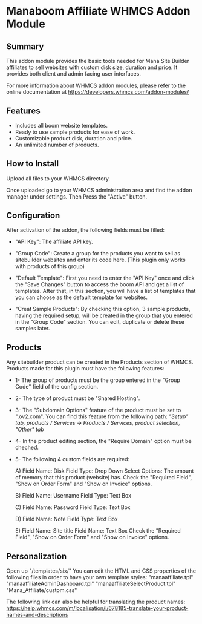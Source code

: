 # Manaboom Affiliate WHMCS Addon Module #

## Summary ##
This addon module provides the basic tools needed for Mana Site Builder affiliates to sell websites with custom disk size, duration and price.
It provides both client and admin facing user interfaces.

For more information about WHMCS addon modules, please refer to the online documentation at
https://developers.whmcs.com/addon-modules/

## Features ##

- Includes all boom website templates.
- Ready to use sample products for ease of work.
- Customizable product disk, duration and price.
- An unlimited number of products.

## How to Install ##
Upload all files to your WHMCS directory.

Once uploaded go to your WHMCS administration area and find the addon manager under settings. Then Press the "Active" button.

## Configuration ##

After activation of the addon, the following fields must be filled:
- "API Key": The affiliate API key.

- "Group Code": Create a group for the products you want to sell as sitebuilder websites and enter its code here. (This plugin only works with products of this group)

- "Default Template": First you need to enter the "API Key" once and click the "Save Changes" button to access the boom API and get a list of templates. After that, in this section, you will have a list of templates that you can choose as the default template for websites.

- "Creat Sample Products": By checking this option, 3 sample products, having the required setup, will be created in the group that you entered in the "Group Code" section. You can edit, duplicate or delete these samples later.

## Products ##
Any sitebuilder product can be created in the Products section of WHMCS. Products made for this plugin must have the following features:

- 1- The group of products must be the group entered in the "Group Code" field of the config section.
- 2- The type of product must be "Shared Hosting".
- 3- The "Subdomain Options" feature of the product must be set to ".ov2.com". You can find this feature from the following path:
 _"Setup" tab, products / Services → Products / Services, product selection, "Other" tab_
- 4- In the product editing section, the "Require Domain" option must be cheched.
- 5- The following 4 custom fields are required:
    
    A) Field Name: Disk
        Field Type: Drop Down
        Select Options: The amount of memory that this product (website) has.
        Check the "Required Field", "Show on Order Form" and "Show on Invoice" options.

    B) Field Name: Username
        Field Type: Text Box

    C) Field Name: Password
        Field Type: Text Box

    D) Field Name: Note
        Field Type: Text Box

    E) Field Name: Site title
        Field Name: Text Box
        Check the "Required Field", "Show on Order Form" and "Show on Invoice" options. 

## Personalization ##

Open up "/templates/six/"
You can edit the HTML and CSS properties of the following files in order to have your own template styles:
"manaaffiliate.tpl"
"manaaffiliateAdminDashboard.tpl"
"manaaffiliateSelectProduct.tpl"
"Mana_Affiliate/custom.css"

The following link can also be helpful for translating the product names:
https://help.whmcs.com/m/localisation/l/678185-translate-your-product-names-and-descriptions 
